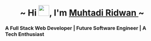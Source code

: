  <h1 align=center>~ Hi <img src="https://user-images.githubusercontent.com/1303154/88677602-1635ba80-d120-11ea-84d8-d263ba5fc3c0.gif" height=35px al=waving_hand>, I'm <a href="">Muhtadi Ridwan </a>~  
  </h1>  
</a> 
<h3> <strong>A Full Stack Web Developer | Future Software Engineer | A Tech Enthusiast</h3>
